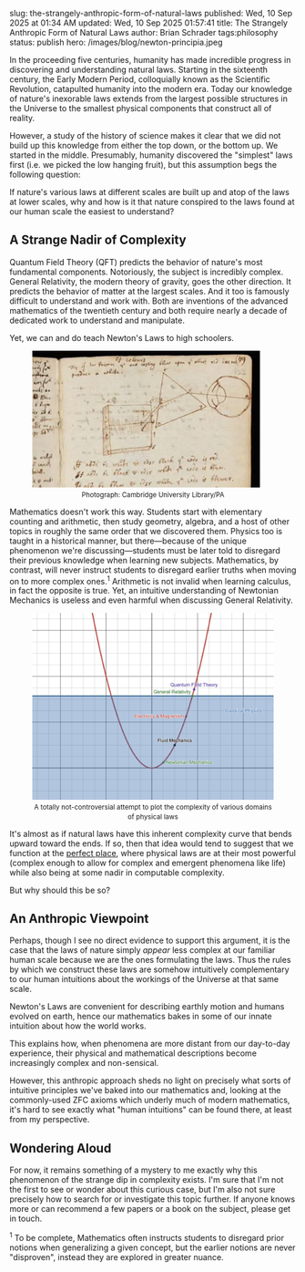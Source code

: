 slug: the-strangely-anthropic-form-of-natural-laws
published: Wed, 10 Sep 2025 at 01:34 AM
updated: Wed, 10 Sep 2025 01:57:41 
title: The Strangely Anthropic Form of Natural Laws
author: Brian Schrader
tags:philosophy
status: publish
hero: /images/blog/newton-principia.jpeg

In the proceeding five centuries, humanity has made incredible progress in discovering and understanding natural laws. Starting in the sixteenth century, the Early Modern Period, colloquially known as the Scientific Revolution, catapulted humanity into the modern era. Today our knowledge of nature's inexorable laws extends from the largest possible structures in the Universe to the smallest physical components that construct all of reality.

However, a study of the history of science makes it clear that we did not build up this knowledge from either the top down, or the bottom up. We started in the middle. Presumably, humanity discovered the "simplest" laws first (i.e. we picked the low hanging fruit), but this assumption begs the following question:

If nature's various laws at different scales are built up and atop of the laws at lower scales, why and how is it that nature conspired to the laws found at our human scale the easiest to understand?

## A Strange Nadir of Complexity

Quantum Field Theory (QFT) predicts the behavior of nature's most fundamental components. Notoriously, the subject is incredibly complex. General Relativity, the modern theory of gravity, goes the other direction. It predicts the behavior of matter at the largest scales. And it too is famously difficult to understand and work with. Both are inventions of the advanced mathematics of the twentieth century and both require nearly a decade of dedicated work to understand and manipulate.

Yet, we can and do teach Newton's Laws to high schoolers.

<figure>
<img src="/images/blog/newton-principia.jpeg" class="image-center" style="width: 400px;" />
<center><small><caption>Photograph: Cambridge University Library/PA</caption></small></center>
</figure>

Mathematics doesn't work this way. Students start with elementary counting and arithmetic, then study geometry, algebra, and a host of other topics in roughly the same order that we discovered them. Physics too is taught in a historical manner, but there&mdash;because of the unique phenomenon we're discussing&mdash;students must be later told to disregard their previous knowledge when learning new subjects. Mathematics, by contrast, will never instruct students to disregard earlier truths when moving on to more complex ones.<sup>1</sup> Arithmetic is not invalid when learning calculus, in fact the opposite is true. Yet, an intuitive understanding of Newtonian Mechanics is useless and even harmful when discussing General Relativity.

<figure>
<img src="/images/blog/nadir-complexity.png" class="image-center" style="width: 500px;" alt="A totally not-controversial attempt to plot the complexity of various domains of physical laws"/>
<center><small><caption>A totally not-controversial attempt to plot the complexity of various domains of physical laws</caption></small></center>
</figure>

It's almost as if natural laws have this inherent complexity curve that bends upward toward the ends. If so, then that idea would tend to suggest that we function at the [perfect place](https://en.wikipedia.org/wiki/Copernican_principle), where physical laws are at their most powerful (complex enough to allow for complex and emergent phenomena like life) while also being at some nadir in computable complexity.

But why should this be so?

## An Anthropic Viewpoint

Perhaps, though I see no direct evidence to support this argument, it is the case that the laws of nature simply *appear* less complex at our familiar human scale because we are the ones formulating the laws. Thus the rules by which we construct these laws are somehow intuitively complementary to our human intuitions about the workings of the Universe at that same scale.

Newton's Laws are convenient for describing earthly motion and humans evolved on earth, hence our mathematics bakes in some of our innate intuition about how the world works.

This explains how, when phenomena are more distant from our day-to-day experience, their physical and mathematical descriptions become increasingly complex and non-sensical.

However, this anthropic approach sheds no light on precisely what sorts of intuitive principles we've baked into our mathematics and, looking at the commonly-used ZFC axioms which underly much of modern mathematics, it's hard to see exactly what "human intuitions" can be found there, at least from my perspective.

## Wondering Aloud

For now, it remains something of a mystery to me exactly why this phenomenon of the strange dip in complexity exists. I'm sure that I'm not the first to see or wonder about this curious case, but I'm also not sure precisely how to search for or investigate this topic further. If anyone knows more or can recommend a few papers or a book on the subject, please get in touch.


<div class="footnote">
<sup>1</sup> To be complete, Mathematics often instructs students to disregard prior notions when generalizing a given concept, but the earlier notions are never "disproven", instead they are explored in greater nuance.
</div>
